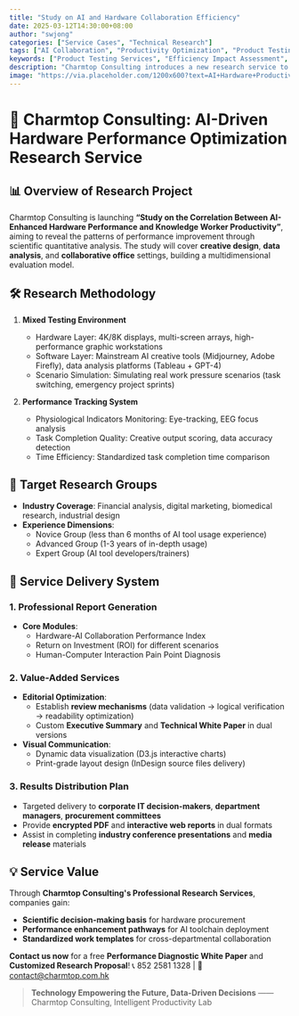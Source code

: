 ```yaml
---
title: "Study on AI and Hardware Collaboration Efficiency"
date: 2025-03-12T14:30:00+08:00
author: "swjong"
categories: ["Service Cases", "Technical Research"]
tags: ["AI Collaboration", "Productivity Optimization", "Product Testing", "Workflow Analysis", "Knowledge Workers"]
keywords: ["Product Testing Services", "Efficiency Impact Assessment", "High-Resolution External Displays", "AI-Enhanced Workflow", "Creative Collaboration Tools"]
description: "Charmtop Consulting introduces a new research service to evaluate the synergistic effects of AI tools and hardware upgrades on the productivity of knowledge workers, providing professional reports and visual solutions."
image: "https://via.placeholder.com/1200x600?text=AI+Hardware+Productivity+Study"
---
```


# 🌟 Charmtop Consulting: AI-Driven Hardware Performance Optimization Research Service

## 📊 Overview of Research Project
Charmtop Consulting is launching **“Study on the Correlation Between AI-Enhanced Hardware Performance and Knowledge Worker Productivity”**, aiming to reveal the patterns of performance improvement through scientific quantitative analysis. The study will cover **creative design**, **data analysis**, and **collaborative office** settings, building a multidimensional evaluation model.

## 🛠️ Research Methodology
1. **Mixed Testing Environment**
   - Hardware Layer: 4K/8K displays, multi-screen arrays, high-performance graphic workstations
   - Software Layer: Mainstream AI creative tools (Midjourney, Adobe Firefly), data analysis platforms (Tableau + GPT-4)
   - Scenario Simulation: Simulating real work pressure scenarios (task switching, emergency project sprints)

2. **Performance Tracking System**
   - Physiological Indicators Monitoring: Eye-tracking, EEG focus analysis
   - Task Completion Quality: Creative output scoring, data accuracy detection
   - Time Efficiency: Standardized task completion time comparison

## 👥 Target Research Groups
- **Industry Coverage**: Financial analysis, digital marketing, biomedical research, industrial design
- **Experience Dimensions**:
  - Novice Group (less than 6 months of AI tool usage experience)
  - Advanced Group (1-3 years of in-depth usage)
  - Expert Group (AI tool developers/trainers)

## 📝 Service Delivery System
### 1. Professional Report Generation
- **Core Modules**:
  - Hardware-AI Collaboration Performance Index
  - Return on Investment (ROI) for different scenarios
  - Human-Computer Interaction Pain Point Diagnosis

### 2. Value-Added Services
- **Editorial Optimization**:
  - Establish **review mechanisms** (data validation → logical verification → readability optimization)
  - Custom **Executive Summary** and **Technical White Paper** in dual versions
- **Visual Communication**:
  - Dynamic data visualization (D3.js interactive charts)
  - Print-grade layout design (InDesign source files delivery)

### 3. Results Distribution Plan
- Targeted delivery to **corporate IT decision-makers**, **department managers**, **procurement committees**
- Provide **encrypted PDF** and **interactive web reports** in dual formats
- Assist in completing **industry conference presentations** and **media release** materials

## 💡 Service Value
Through **Charmtop Consulting's Professional Research Services**, companies gain:
- **Scientific decision-making basis** for hardware procurement
- **Performance enhancement pathways** for AI toolchain deployment
- **Standardized work templates** for cross-departmental collaboration

**Contact us now** for a free **Performance Diagnostic White Paper** and **Customized Research Proposal**!
📞 852 2581 1328 | 📩 contact@charmtop.com.hk

> **Technology Empowering the Future, Data-Driven Decisions**
> —— Charmtop Consulting, Intelligent Productivity Lab